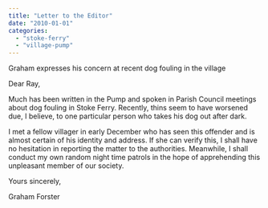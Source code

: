 ```yaml
---
title: "Letter to the Editor"
date: "2010-01-01"
categories: 
  - "stoke-ferry"
  - "village-pump"
---
```


Graham expresses his concern at recent dog fouling in the village

Dear Ray,

Much has been written in the Pump and spoken in Parish Council meetings about dog fouling in Stoke Ferry. Recently, thins seem to have worsened due, I believe, to one particular person who takes his dog out after dark.

I met a fellow villager in early December who has seen this offender and is almost certain of his identity and address. If she can verify this, I shall have no hesitation in reporting the matter to the authorities. Meanwhile, I shall conduct my own random night time patrols in the hope of apprehending this unpleasant member of our society.

Yours sincerely,

Graham Forster
